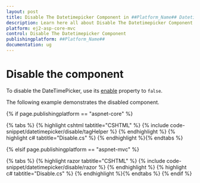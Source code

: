```yaml
---
layout: post
title: Disable The Datetimepicker Component in ##Platform_Name## Datetimepicker Component
description: Learn here all about Disable The Datetimepicker Component in Syncfusion ##Platform_Name## Datetimepicker component of syncfusion and more.
platform: ej2-asp-core-mvc
control: Disable The Datetimepicker Component
publishingplatform: ##Platform_Name##
documentation: ug
---
```



# Disable the component

To disable the DateTimePicker, use its [enable](https://help.syncfusion.com/cr/aspnetcore-js2/Syncfusion.EJ2.Calendars.DateTimePicker.html#Syncfusion_EJ2_Calendars_DateTimePicker_Enabled) property to `false`.

The following example demonstrates the disabled component.

{% if page.publishingplatform == "aspnet-core" %}

{% tabs %}
{% highlight cshtml tabtitle="CSHTML" %}
{% include code-snippet/datetimepicker/disable/tagHelper %}
{% endhighlight %}
{% highlight c# tabtitle="Disable.cs" %}
{% endhighlight %}{% endtabs %}

{% elsif page.publishingplatform == "aspnet-mvc" %}

{% tabs %}
{% highlight razor tabtitle="CSHTML" %}
{% include code-snippet/datetimepicker/disable/razor %}
{% endhighlight %}
{% highlight c# tabtitle="Disable.cs" %}
{% endhighlight %}{% endtabs %}
{% endif %}

